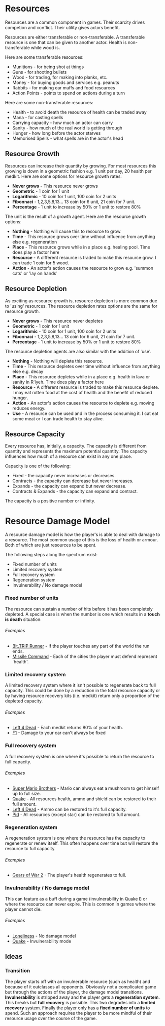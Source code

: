 # Resources
Resources are a common component in games. Their scarcity drives competion and conflict. Their utility gives actors benefit. 

Resources are either transferable or non-transferable. A transferable resource is one that can be given to another actor. Health is non-transferable while wood is.

Here are some transferable resources:
- Munitions - for being shot at things
- Guns - for shooting bullets
- Wood - for trading, for making into planks, etc.
- Money - for buying goods and services e.g. peanuts
- Rabbits - for making ear muffs and food resources
- Action Points - points to spend on actions during a turn

Here are some non-transferable resources:
- Health - to avoid death the resource of health can be traded away
- Mana - for casting spells
- Carrying capacity - how much an actor can carry
- Sanity - how much of the real world is getting through
- Hunger - how long before the actor starves
- Memorised Spells - what spells are in the actor's head


## Resource Growth
Resources can increase their quantity by growing. For most resources this growing is down in a geometric fashion e.g. 1 unit per day, 20 health per medkit. Here are some options for resource growth rates:

- **Never grows** - This resource never grows
- **Geometric** - 1 coin for 1 unit
- **Logarithmic** - 10 coin for 1 unit, 100 coin for 2 units
- **Fibonnaci** - 1,2,3,5,8,13... 13 coin for 6 unit, 21 coin for 7 unit.
- **Percentage** - 1 unit to increase by 50% or 1 unit to restore 80%

The unit is the result of a growth agent. Here are the resource growth options:

- **Nothing** - Nothing will cause this to resource to grow.
- **Time** - This resource grows over time without influence from anything else e.g. regeneration
- **Place** - This resource grows while in a place e.g. healing pool. Time does play a factor here
- **Resource** - A different resource is traded to make this resource grow. I can trade 1 coin for 5 wood.
- **Action** - An actor's action causes the resource to grow e.g. 'summon cats' or 'lay on hands'


## Resource Depletion
As exciting as resource growth is, resource depletion is more common due to 'using' resources. The resource depletion rates options are the same for resource growth.

- **Never grows** - This resource never depletes
- **Geometric** - 1 coin for 1 unit
- **Logarithmic** - 10 coin for 1 unit, 100 coin for 2 units
- **Fibonnaci** - 1,2,3,5,8,13... 13 coin for 6 unit, 21 coin for 7 unit.
- **Percentage** - 1 unit to increase by 50% or 1 unit to restore 80%

The resource depletion agents are also similar with the addition of 'use'.

- **Nothing** - Nothing will deplete this resource.
- **Time** - This resource depletes over time without influence from anything else e.g. decay
- **Place** - This resource depletes while in a place e.g. health in lava or sanity in R'lyeh. Time does play a factor here
- **Resource** - A different resource is traded to make this resource deplete. I may eat rotten food at the cost of health and the benefit of reduced hunger.
- **Action** - An actor's action causes the resource to deplete e.g. moving reduces energy.
- **Use** - A resource can be used and in the process consuming it. I cat eat some meat or I can trade health to stay alive.


## Resource Capacity
Every resource has, initially, a capacity. The capacity is different from quantity and represents the maximum potential quantity. The capacity influences how much of a resource can exist in any one place.

Capacity is one of the following:
- Fixed - the capacity never increases or decreases.
- Contracts - the capacity can decrease but never increases.
- Expands - the capacity can expand but never decrease.
- Contracts & Expands - the capacity can expand and contract.

The capacity is a positive number or infinity.


# Resource Damage Model
A resource damage model is how the player's is able to deal with damage to a resource. The most common usage of this is the loss of health or armour. Both of which are just resources to be spent.

The following steps along the spectrum exist:
- Fixed number of units
- Limited recovery system
- Full recovery system
- Regeneration system
- Invulnerability / No damage model

### Fixed number of units
The resource can sustain a number of hits before it has been completely depleted. A special case is when the number is one which results in a **touch is death** situation

###### Examples
- [Bit.TRIP Runner](/games/bit.trip-runner) - If the player touches any part of the world the run ends.
- [Missile Command](/games/missile-command) - Each of the cities the player must defend represent 'health'.

### Limited recovery system
A limited recovery system where it isn't possible to regenerate back to full capacity. This could be done by a reduction in the total resource capacity or by having resource recovery kits (i.e. medkit) return only a proportion of the depleted capacity.

###### Examples
- [Left 4 Dead](/games/left-4-dead) - Each medkit returns 80% of your health.
- [F1](/games/f1) - Damage to your car can't always be fixed

### Full recovery system
A full recovery system is one where it's possible to return the resource to full capacity.

###### Examples
- [Super Mario Brothers](/games/super-mario-brothers) - Mario can always eat a mushroom to get himself up to full size.
- [Quake](/games/quake) - All resources health, ammo and shield can be restored to their full amount.
- [Left 4 Dead](/games/left-4-dead) - Ammo can be restored to it's full capacity.
- [Pid](/games/pid) - All resources (except star) can be restored to full amount.

### Regeneration system
A regeneration system is one where the resource has the capacity to regenerate or renew itself. This often happens over time but will restore the resource to full capacity.

###### Examples
- [Gears of War 2](/games/gears-of-war-2) - The player's health regenerates to full.


### Invulnerability / No damage model
This can feature as a buff during a game (invulnerability in Quake I) or where the resource can never expire. This is common in games where the player cannot die.

###### Examples
- [Loneliness](/games/loneliness) - No damage model
- [Quake](/games/quake) - Invulnerability mode

## Ideas
### Transition
The player starts off with an invulnerable resource (such as health) and because of it outclasses all opponents. Obviously not a complicated game but through the actions of the player, the damage model transitions. **Invulnerability** is stripped away and the player gets a **regeneration system**. This breaks but **full recovery** is possible. This two degrades into a **limited recovery** system. Finally the player only has a **fixed number of units** to spend. Such an approach requires the player to be more mindful of their resource usage over the course of the game.